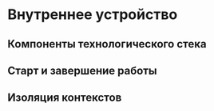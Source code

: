 # Внутреннее устройство

## Компоненты технологического стека

## Старт и завершение работы

## Изоляция контекстов

